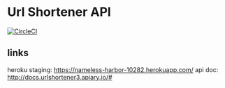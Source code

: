 # Url Shortener API
[![CircleCI](https://circleci.com/gh/pomidorus/urlshort-api/tree/master.svg?style=svg)](https://circleci.com/gh/pomidorus/urlshort-api/tree/master)

## links
heroku staging: https://nameless-harbor-10282.herokuapp.com/
api doc: http://docs.urlshortener3.apiary.io/#  
